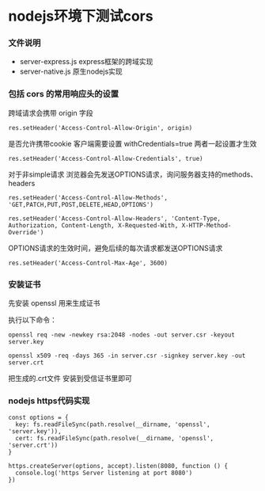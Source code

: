 # nodejs环境下测试cors 

### 文件说明
- server-express.js express框架的跨域实现
- server-native.js  原生nodejs实现

### 包括 cors 的常用响应头的设置

跨域请求会携带 origin 字段

```
res.setHeader('Access-Control-Allow-Origin', origin)
```

是否允许携带cookie 客户端需要设置 withCredentials=true 两者一起设置才生效

```
res.setHeader('Access-Control-Allow-Credentials', true)
```

对于非simple请求 浏览器会先发送OPTIONS请求，询问服务器支持的methods、headers

```
res.setHeader('Access-Control-Allow-Methods', 'GET,PATCH,PUT,POST,DELETE,HEAD,OPTIONS')
```

```
res.setHeader('Access-Control-Allow-Headers', 'Content-Type, Authorization, Content-Length, X-Requested-With, X-HTTP-Method-Override')
```

OPTIONS请求的生效时间，避免后续的每次请求都发送OPTIONS请求

```
res.setHeader('Access-Control-Max-Age', 3600)
```

### 安装证书

先安装 openssl 用来生成证书

执行以下命令：
```
openssl req -new -newkey rsa:2048 -nodes -out server.csr -keyout server.key

openssl x509 -req -days 365 -in server.csr -signkey server.key -out server.crt
```

把生成的.crt文件 安装到受信证书里即可

### nodejs https代码实现

```
const options = {
  key: fs.readFileSync(path.resolve(__dirname, 'openssl', 'server.key')),
  cert: fs.readFileSync(path.resolve(__dirname, 'openssl', 'server.crt'))
}

https.createServer(options, accept).listen(8080, function () {
  console.log('https Server listening at port 8080')
})
```
